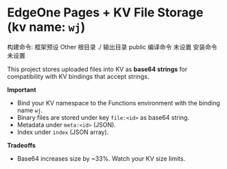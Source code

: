 # EdgeOne Pages + KV File Storage (kv name: `wj`)
构建命令:
框架预设	Other
根目录	./
输出目录	public
编译命令	未设置
安装命令	未设置

This project stores uploaded files into KV as **base64 strings** for compatibility with KV bindings that accept strings.

**Important**
- Bind your KV namespace to the Functions environment with the binding name `wj`.
- Binary files are stored under key `file:<id>` as base64 string.
- Metadata under `meta:<id>` (JSON).
- Index under `index` (JSON array).

**Tradeoffs**
- Base64 increases size by ~33%. Watch your KV size limits.

